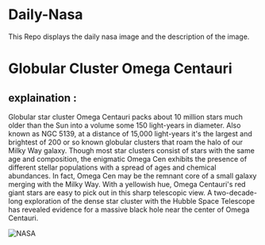 # Daily-Nasa

This Repo displays the daily nasa image and the description of the image.

<!--NASA-->
# Globular Cluster Omega Centauri
## explaination :

Globular star cluster Omega Centauri packs about 10 million stars much older than the Sun into a volume some 150 light-years in diameter. Also known as NGC 5139, at a distance of 15,000 light-years it's the largest and brightest of 200 or so known globular clusters that roam the halo of our Milky Way galaxy. Though most star clusters consist of stars with the same age and composition, the enigmatic Omega Cen exhibits the presence of different stellar populations with a spread of ages and chemical abundances. In fact, Omega Cen may be the remnant core of a small galaxy merging with the Milky Way. With a yellowish hue, Omega Centauri's red giant stars are easy to pick out in this sharp telescopic view.  A two-decade-long exploration of the dense star cluster with the Hubble Space Telescope has revealed evidence for a massive black hole near the center of Omega Centauri.

![NASA](https://apod.nasa.gov/apod/image/2507/oc_ls_2025_1024.jpg)
<!--/NASA-->